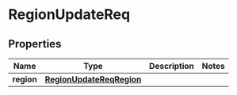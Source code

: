 # RegionUpdateReq

## Properties
Name | Type | Description | Notes
------------ | ------------- | ------------- | -------------
**region** | [**RegionUpdateReqRegion**](RegionUpdateReqRegion.md) |  | 
